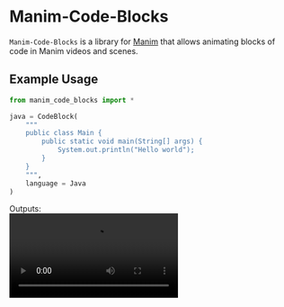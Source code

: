 # Manim-Code-Blocks

`Manim-Code-Blocks` is a library for [Manim](https://github.com/ManimCommunity/manim) that allows animating blocks of code in Manim videos and scenes. 

## Example Usage

```python
from manim_code_blocks import *

java = CodeBlock(
    """
    public class Main {
        public static void main(String[] args) {
            System.out.println("Hello world");
        }
    }
    """,
    language = Java
)
```
Outputs:<br>
<video src="https://github.com/NicholasIapalucci/Manim-Code-Blocks/blob/main/assets/java_demo.mp4"></video>
